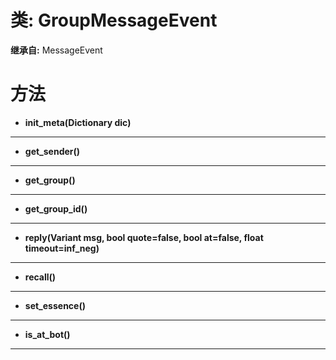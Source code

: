 # 类: GroupMessageEvent  
  
**继承自:** MessageEvent  
  
# 方法 
  
- **init_meta(Dictionary dic)**  
  
---  
  
- **get_sender()**  
  
---  
  
- **get_group()**  
  
---  
  
- **get_group_id()**  
  
---  
  
- **reply(Variant msg, bool quote=false, bool at=false, float timeout=inf_neg)**  
  
---  
  
- **recall()**  
  
---  
  
- **set_essence()**  
  
---  
  
- **is_at_bot()**  
  
---  
  

